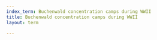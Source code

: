 ```yaml
---
index_term: Buchenwald concentration camps during WWII
title: Buchenwald concentration camps during WWII
layout: term

---
```

